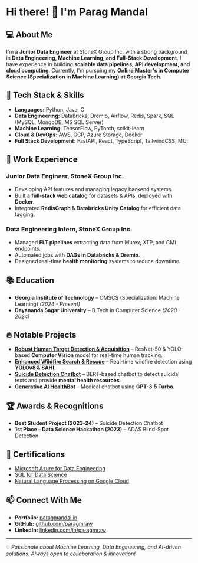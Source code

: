 # Hi there! 👋 I'm Parag Mandal

## 💻 About Me
I'm a **Junior Data Engineer** at StoneX Group Inc. with a strong background in **Data Engineering, Machine Learning, and Full-Stack Development**. I have experience in building **scalable data pipelines, API development, and cloud computing**. Currently, I'm pursuing my **Online Master's in Computer Science (Specialization in Machine Learning) at Georgia Tech**.

## 🔧 Tech Stack & Skills
- **Languages:** Python, Java, C
- **Data Engineering:** Databricks, Dremio, Airflow, Redis, Spark, SQL (MySQL, MongoDB, MS SQL Server)
- **Machine Learning:** TensorFlow, PyTorch, scikit-learn
- **Cloud & DevOps:** AWS, GCP, Azure Storage, Docker
- **Full Stack Development:** FastAPI, React, TypeScript, TailwindCSS, MUI

## 🚀 Work Experience
### Junior Data Engineer, **StoneX Group Inc.**
- Developing API features and managing legacy backend systems.
- Built a **full-stack web catalog** for datasets & APIs, deployed with **Docker**.
- Integrated **RedisGraph & Databricks Unity Catalog** for efficient data tagging.

### Data Engineering Intern, **StoneX Group Inc.**
- Managed **ELT pipelines** extracting data from Murex, XTP, and GMI endpoints.
- Automated jobs with **DAGs in Databricks & Dremio**.
- Designed real-time **health monitoring** systems to reduce downtime.

## 📚 Education
- **Georgia Institute of Technology** – OMSCS (Specialization: Machine Learning) *(2024 - Present)*
- **Dayananda Sagar University** – B.Tech in Computer Science *(2020 - 2024)*

## 🔥 Notable Projects
- **[Robust Human Target Detection & Acquisition](https://github.com/paragmraw/target-detection)** – ResNet-50 & YOLO-based **Computer Vision** model for real-time human tracking.
- **[Enhanced Wildfire Search & Rescue](https://github.com/paragmraw/wildfire-detection)** – Real-time wildfire detection using **YOLOv8 & SAHI**.
- **[Suicide Detection Chatbot](https://github.com/paragmraw/suicide-detection-chatbot)** – BERT-based chatbot to detect suicidal texts and provide **mental health resources**.
- **[Generative AI HealthBot](https://github.com/paragmraw/healthbot)** – Medical chatbot using **GPT-3.5 Turbo**.

## 🏆 Awards & Recognitions
- **Best Student Project (2023-24)** – Suicide Detection Chatbot
- **1st Place – Data Science Hackathon (2023)** – ADAS Blind-Spot Detection

## 📜 Certifications
- [Microsoft Azure for Data Engineering](https://www.coursera.org/account/accomplishments/verify/M6689YGPCU8U)
- [SQL for Data Science](https://www.coursera.org/account/accomplishments/certificate/NG2XQE3NGGZP)
- [Natural Language Processing on Google Cloud](https://www.coursera.org/account/accomplishments/verify/76LC7HG2MFPY)

## 📫 Connect With Me
- **Portfolio:** [paragmandal.in](https://parag.tech)
- **GitHub:** [github.com/paragmraw](https://github.com/paragmraw)
- **LinkedIn:** [linkedin.com/in/paragmraw](https://linkedin.com/in/paragmraw)

---
💡 *Passionate about Machine Learning, Data Engineering, and AI-driven solutions. Always open to collaboration & innovation!*
